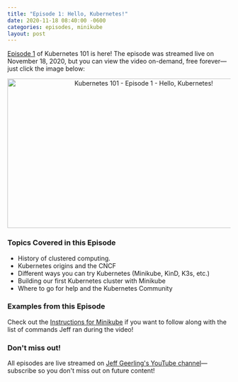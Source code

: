 ```yaml
---
title: "Episode 1: Hello, Kubernetes!"
date: 2020-11-18 08:40:00 -0600
categories: episodes, minikube
layout: post
---
```

[Episode 1](https://www.youtube.com/watch?v=IcslsH7OoYo) of Kubernetes 101 is here! The episode was streamed live on November 18, 2020, but you can view the video on-demand, free forever—just click the image below:

<div style="text-align: center;" class="thumb-wrapper">
  <a href="https://www.youtube.com/watch?v=IcslsH7OoYo">
    <img src="/assets/images/episode-01.jpg" width="600" height="338" alt="Kubernetes 101 - Episode 1 - Hello, Kubernetes!" class="parent-img-responsive"><span></span>
  </a>
</div>

### Topics Covered in this Episode

  - History of clustered computing.
  - Kubernetes origins and the CNCF
  - Different ways you can try Kubernetes (Minikube, KinD, K3s, etc.)
  - Building our first Kubernetes cluster with Minikube
  - Where to go for help and the Kubernetes Community

### Examples from this Episode

Check out the [Instructions for Minikube](https://github.com/geerlingguy/kubernetes-101/tree/master/episode-01#instructions-for-minikube) if you want to follow along with the list of commands Jeff ran during the video!

### Don't miss out!

All episodes are live streamed on [Jeff Geerling's YouTube channel](https://www.youtube.com/c/JeffGeerling)—subscribe so you don't miss out on future content!
